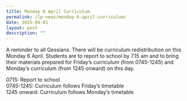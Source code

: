 ```yaml
---
title: Monday 6 April Curriculum
permalink: /lp-news/monday-6-april-curriculum/
date: 2015-04-01
layout: post
description: ""
---
```

A reminder to all Gessians. There will be curriculum redistribution on this Monday 6 April. Students are to report to school by 7.15 am and to bring their materials prepared for Friday’s curriculum (from 0745-1245) and Monday’s curriculum (from 1245 onward) on this day.

0715: Report to school  
0745-1245: Curriculum follows Friday’s timetable  
1245 onward: Curriculum follows Monday’s timetable